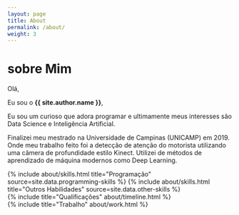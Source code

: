 ```yaml
---
layout: page
title: About
permalink: /about/
weight: 3
---
```


# **sobre Mim**

Olá, 

Eu sou o **{{ site.author.name }}**,<br>

Eu sou um curioso que adora programar e ultimamente meus interesses são Data Science e Inteligência Artificial.

Finalizei meu mestrado na Universidade de Campinas (UNICAMP) em 2019. Onde meu trabalho feito foi a detecção de atenção do motorista utilizando uma câmera de profundidade estilo Kinect. Utilizei de métodos de aprendizado de máquina modernos como Deep Learning.

<div class="row">
{% include about/skills.html title="Programação" source=site.data.programming-skills %}
{% include about/skills.html title="Outros Habilidades" source=site.data.other-skills %}
</div>

<div class="row">
{% include title="Qualificações" about/timeline.html %}
</div>

<div class="row">
{% include title="Trabalho" about/work.html %}
</div>